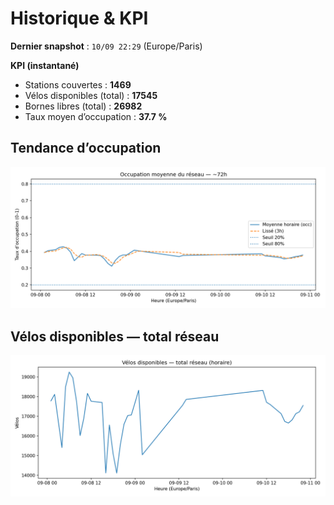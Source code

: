 # Historique & KPI

**Dernier snapshot** : `10/09 22:29` (Europe/Paris)

**KPI (instantané)**

- Stations couvertes : **1469**
- Vélos disponibles (total) : **17545**
- Bornes libres (total) : **26982**
- Taux moyen d’occupation : **37.7 %**

## Tendance d’occupation

![Mean occupancy](assets/figs/occupancy_last72h.png)

## Vélos disponibles — total réseau

![Bikes total](assets/figs/bikes_total_last72h.png)

